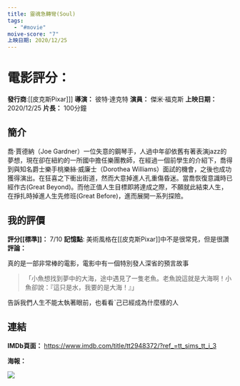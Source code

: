 ```yaml
---
title: 靈魂急轉彎(Soul)
tags:
  - "#movie"
moive-score: "7"
上映日期: 2020/12/25
---
```


# 電影評分：
**發行商**:[[皮克斯Pixar]]]
**導演：**	彼特·達克特
**演員：** 傑米·福克斯
**上映日期：** 2020/12/25
**片長：** 100分鐘

## 簡介
喬·賈德納（Joe Gardner）一位失意的鋼琴手，人過中年卻依舊有著表演jazz的夢想，現在卻在紐約的一所國中擔任樂團教師，在經過一個前學生的介紹下，喬得到與知名爵士樂手桃樂絲·威廉士（Dorothea Williams）面試的機會，之後也成功獲得演出。在狂喜之下衝出街道，然而大意掉進人孔重傷昏迷。當喬恢復意識時已經作古(Great Beyond)。而他正值人生目標即將達成之際，不願就此結束人生，在掙扎時掉進人生先修班(Great Before)，進而展開一系列探險。
## 我的評價
**評分[[標準]]：** 7/10
**記憶點**: 美術風格在[[皮克斯Pixar]]中不是很常見，但是很讚
**評論：** 

真的是一部非常棒的電影，電影中有一個特別發人深省的預言故事
>「小魚想找到夢中的大海，途中遇見了一隻老魚。老魚說這就是大海啊！小魚卻說：『這只是水，我要的是大海！』」

告訴我們人生不能太執著眼前，也看看ˋ己已經成為什麼樣的人

## 連結
**IMDb頁面：** https://www.imdb.com/title/tt2948372/?ref_=tt_sims_tt_i_3

**海報：** 

![](https://th.bing.com/th/id/OIP.t0oO6fll7Ezr7zPSX1VzvwHaEl?pid=ImgDet&rs=1)